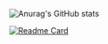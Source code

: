 <!--
**free-tiu/free-tiu** is a ✨ _special_ ✨ repository because its `README.md` (this file) appears on your GitHub profile.

Here are some ideas to get you started:

- 🔭 I’m currently working on ...
- 🌱 I’m currently learning ...
- 👯 I’m looking to collaborate on ...
- 🤔 I’m looking for help with ...
- 💬 Ask me about ...
- 📫 How to reach me: ...
- 😄 Pronouns: ...
- ⚡ Fun fact: ...
-->
<!--
[![Anurag's GitHub stats](https://github-readme-stats.vercel.app/api?username=free-tiu)](https://github.com/free-tiu/github-readme-stats)
-->
![Anurag's GitHub stats](https://github-readme-stats.vercel.app/api?username=free-tiu&show_icons=true&theme=flag-india)

[![Readme Card](https://github-readme-stats.vercel.app/api/pin/?username=free-tiu&repo=github-readme-stats)](https://github.com/free-tiu/github-readme-stats)
